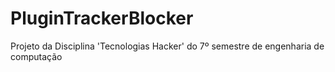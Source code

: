 # PluginTrackerBlocker
Projeto da Disciplina 'Tecnologias Hacker' do 7º semestre de engenharia de computação 
